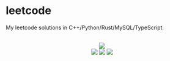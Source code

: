 # leetcode
My leetcode solutions in C++/Python/Rust/MySQL/TypeScript.

<div align="center">
<br/>
<img src="https://img.shields.io/badge/Solved-805/3322%20=%2024%25-blue.svg?style=flat-square" />
<br/>
<img src="https://img.shields.io/badge/Easy-309/830-5CB85D.svg?style=flat-square" />
<img src="https://img.shields.io/badge/Medium-392/1737-F0AE4E.svg?style=flat-square" />
<img src="https://img.shields.io/badge/Hard-104/755-D95450.svg?style=flat-square" />
</div>